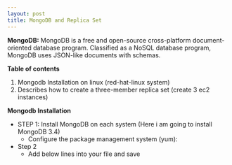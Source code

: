```yaml
---
layout: post
title: MongoDB and Replica Set
---
```


**MongoDB:**
MongoDB is a free and open-source cross-platform document-oriented database program. Classified as a NoSQL database program, MongoDB uses JSON-like documents with schemas.

**Table of contents**

  1. Mongodb Installation on linux (red-hat-linux system)
  2. Describes how to create a three-member replica set (create 3 ec2 instances)


**Mongodb Installation**


* STEP 1: Install MongoDB on each system (Here i am going to install MongoDB 3.4)
  - Configure the package management system (yum):
* Step 2
  - Add below lines into your file and save